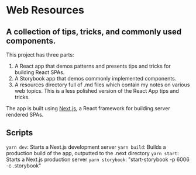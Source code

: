 # Web Resources

## A collection of tips, tricks, and commonly used components.

This project has three parts:

1. A React app that demos patterns and presents tips and tricks for building React SPAs.
2. A Storybook app that demos commonly implemented components.
3. A resources directory full of .md files which contain my notes on various web topics. This is a less polished version of the React App tips and tricks.

The app is built using [Next.js](https://nextjs.org/docs), a React framework for building server rendered SPAs.

## Scripts

`yarn dev`: Starts a Next.js development server
`yarn build`: Builds a production build of the app, outputted to the .next directory
`yarn start`: Starts a Next.js production server
`yarn storybook`: "start-storybook -p 6006 -c .storybook"
